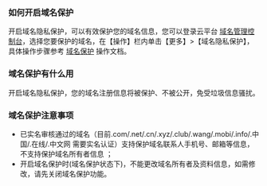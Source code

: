 ### 如何开启域名保护
开启域名隐私保护，可以有效保护您的域名信息，您可以登录云平台 [域名管理控制台](http://console.tce.fsphere.cn/domain/mydomain)，选择您要保护的域名，在【操作】栏内单击【更多】>【域名隐私保护】， 具体操作步骤参考 [域名保护](http://tce.fsphere.cn/document/product/242/3646) 操作文档。

### 域名保护有什么用
开启域名隐私保护，您的域名注册信息将被保护、不被公开，免受垃圾信息骚扰。

### 域名保护注意事项
- 已实名审核通过的域名（目前.com/.net/.cn/.xyz/.club/.wang/.mobi/.info/.中国/.在线/.中文网 需要实名认证）支持保护域名联系人手机号、邮箱等信息，不支持保护域名所有者信息 ；
- 开启域名保护时(域名保护状态下)，不能更改域名所有者及资料信息，如需修改，请先关闭域名保护功能。


